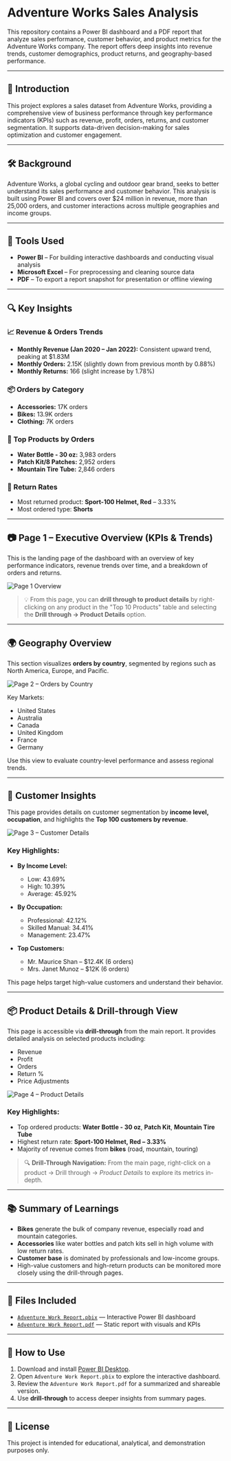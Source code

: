 # Adventure Works Sales Analysis

This repository contains a Power BI dashboard and a PDF report that analyze sales performance, customer behavior, and product metrics for the Adventure Works company. The report offers deep insights into revenue trends, customer demographics, product returns, and geography-based performance.

---

## 📘 Introduction

This project explores a sales dataset from Adventure Works, providing a comprehensive view of business performance through key performance indicators (KPIs) such as revenue, profit, orders, returns, and customer segmentation. It supports data-driven decision-making for sales optimization and customer engagement.

---

## 🛠️ Background

Adventure Works, a global cycling and outdoor gear brand, seeks to better understand its sales performance and customer behavior. This analysis is built using Power BI and covers over $24 million in revenue, more than 25,000 orders, and customer interactions across multiple geographies and income groups.

---

## 🧰 Tools Used

- **Power BI** – For building interactive dashboards and conducting visual analysis  
- **Microsoft Excel** – For preprocessing and cleaning source data  
- **PDF** – To export a report snapshot for presentation or offline viewing

---

## 🔍 Key Insights

### 📈 Revenue & Orders Trends

- **Monthly Revenue (Jan 2020 – Jan 2022):** Consistent upward trend, peaking at $1.83M
- **Monthly Orders:** 2.15K (slightly down from previous month by 0.88%)
- **Monthly Returns:** 166 (slight increase by 1.78%)

### 📦 Orders by Category
- **Accessories:** 17K orders  
- **Bikes:** 13.9K orders  
- **Clothing:** 7K orders

### 🛒 Top Products by Orders
- **Water Bottle - 30 oz:** 3,983 orders  
- **Patch Kit/8 Patches:** 2,952 orders  
- **Mountain Tire Tube:** 2,846 orders

### 🚚 Return Rates
- Most returned product: **Sport-100 Helmet, Red** – 3.33%  
- Most ordered type: **Shorts**

---

## 📷 Page 1 – Executive Overview (KPIs & Trends)

This is the landing page of the dashboard with an overview of key performance indicators, revenue trends over time, and a breakdown of orders and returns.

![Page 1 Overview](adventure_page_1.png)

> 💡 From this page, you can **drill through to product details** by right-clicking on any product in the "Top 10 Products" table and selecting the **Drill through → Product Details** option.

---

## 🌍 Geography Overview

This section visualizes **orders by country**, segmented by regions such as North America, Europe, and Pacific.

![Page 2 – Orders by Country](adventure_page_2.png)

Key Markets:
- United States  
- Australia  
- Canada  
- United Kingdom  
- France  
- Germany

Use this view to evaluate country-level performance and assess regional trends.

---

## 👥 Customer Insights

This page provides details on customer segmentation by **income level, occupation**, and highlights the **Top 100 customers by revenue**.

![Page 3 – Customer Details](adventure_page_3.png)

### Key Highlights:
- **By Income Level:**  
  - Low: 43.69%  
  - High: 10.39%  
  - Average: 45.92%

- **By Occupation:**  
  - Professional: 42.12%  
  - Skilled Manual: 34.41%  
  - Management: 23.47%

- **Top Customers:**  
  - Mr. Maurice Shan – $12.4K (6 orders)  
  - Mrs. Janet Munoz – $12K (6 orders)

This page helps target high-value customers and understand their behavior.

---

## 📦 Product Details & Drill-through View

This page is accessible via **drill-through** from the main report. It provides detailed analysis on selected products including:

- Revenue
- Profit
- Orders
- Return %
- Price Adjustments

![Page 4 – Product Details](adventure_page_4.png)

### Key Highlights:
- Top ordered products: **Water Bottle - 30 oz**, **Patch Kit**, **Mountain Tire Tube**
- Highest return rate: **Sport-100 Helmet, Red – 3.33%**
- Majority of revenue comes from **bikes** (road, mountain, touring)

> 🔍 **Drill-Through Navigation:** From the main page, right-click on a product → Drill through → *Product Details* to explore its metrics in-depth.

---

## 📚 Summary of Learnings

- **Bikes** generate the bulk of company revenue, especially road and mountain categories.
- **Accessories** like water bottles and patch kits sell in high volume with low return rates.
- **Customer base** is dominated by professionals and low-income groups.
- High-value customers and high-return products can be monitored more closely using the drill-through pages.

---

## 📁 Files Included

- [`Adventure Work Report.pbix`](Adventure%20Work%20Report.pbix) — Interactive Power BI dashboard  
- [`Adventure Work Report.pdf`](Adventure%20Work%20Report.pdf) — Static report with visuals and KPIs  

---

## 🚀 How to Use

1. Download and install [Power BI Desktop](https://powerbi.microsoft.com/desktop/).
2. Open `Adventure Work Report.pbix` to explore the interactive dashboard.
3. Review the `Adventure Work Report.pdf` for a summarized and shareable version.
4. Use **drill-through** to access deeper insights from summary pages.

---

## 📝 License

This project is intended for educational, analytical, and demonstration purposes only.
